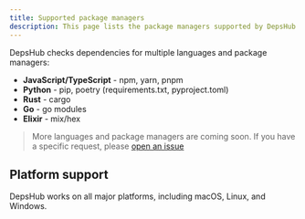 ```yaml
---
title: Supported package managers
description: This page lists the package managers supported by DepsHub
---
```


DepsHub checks dependencies for multiple languages and package managers:

- **JavaScript/TypeScript** - npm, yarn, pnpm
- **Python** - pip, poetry (requirements.txt, pyproject.toml)
- **Rust** - cargo
- **Go** - go modules
- **Elixir** - mix/hex

> More languages and package managers are coming soon. If you have a specific request, please [open an issue](https://github.com/DepshubHQ/depshub/issues/new)

## Platform support

DepsHub works on all major platforms, including macOS, Linux, and Windows.
